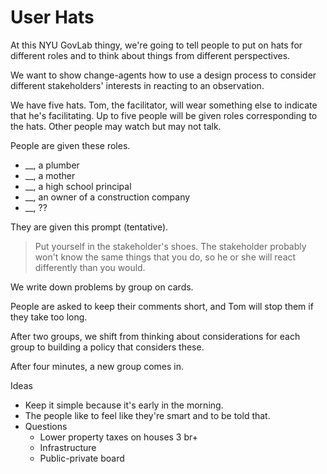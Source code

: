 User Hats
======
At this NYU GovLab thingy, we're going to tell people to put on hats for different roles
and to think about things from different perspectives.

We want to show change-agents how to use a design process to consider different
stakeholders' interests in reacting to an observation.

We have five hats. Tom, the facilitator,  will wear something else to indicate
that he's facilitating. Up to five people will be given roles corresponding to
the hats. Other people may watch  but may not talk.

People are given these roles.

* __, a plumber
* __, a mother
* __, a high school principal
* __, an owner of a construction company
* __, ??

They are given this prompt (tentative).

>

> Put yourself in the stakeholder's shoes. The stakeholder probably won't know
> the same things that you do, so he or she will react differently than you would.

We write down problems by group on cards.

People are asked to keep their comments short, and Tom will stop them if they take
too long.

After two groups, we shift from thinking about considerations for each group to
building a policy that considers these.

After four minutes, a new group comes in.





Ideas

* Keep it simple because it's early in the morning.
* The people like to feel like they're smart and to be told that.
* Questions
  * Lower property taxes on houses 3 br+
  * Infrastructure
  * Public-private board
